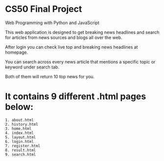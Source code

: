 # CS50 Final Project
Web Programming with Python and JavaScript

This web application is designed to get breaking news headlines and 
search for articles from news sources and blogs all over the web.

After login you can check live top and breaking news headlines at homepage.

You can search across every news article that mentions a specific 
topic or keyword under search tab.

Both of them will return 10 top news for you.

# It contains 9 different .html pages below:
    1. about.html
    2. history.html
    3. home.html
    4. index.html
    5. layout.html
    6. login.html
    7. register.html
    8. result.html
    9. search.html